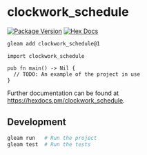 # clockwork_schedule

[![Package Version](https://img.shields.io/hexpm/v/clockwork_schedule)](https://hex.pm/packages/clockwork_schedule)
[![Hex Docs](https://img.shields.io/badge/hex-docs-ffaff3)](https://hexdocs.pm/clockwork_schedule/)

```sh
gleam add clockwork_schedule@1
```
```gleam
import clockwork_schedule

pub fn main() -> Nil {
  // TODO: An example of the project in use
}
```

Further documentation can be found at <https://hexdocs.pm/clockwork_schedule>.

## Development

```sh
gleam run   # Run the project
gleam test  # Run the tests
```
